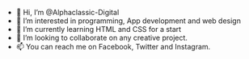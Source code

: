 - 👋 Hi, I’m @Alphaclassic-Digital
- 👀 I’m interested in programming, App development and web design 
- 🌱 I’m currently learning HTML and CSS for a start
- 💞️ I’m looking to collaborate on any creative project.
- 📫 You can reach me on Facebook, Twitter and Instagram.

<!---
Alphaclassic-Digital/Alphaclassic-Digital is a ✨ special ✨ repository because its `README.md` (this file) appears on your GitHub profile.
You can click the Preview link to take a look at your changes.
--->

